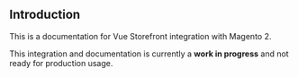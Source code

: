 
## Introduction

This is a documentation for Vue Storefront integration with Magento 2.

This integration and documentation is currently a **work in progress** and not ready for production usage.
